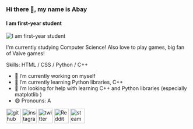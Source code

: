 ### Hi there 👋, my name is Abay
#### I am first-year student
![I am first-year student](https://i.pinimg.com/736x/26/87/df/2687df3e5a5b1b8a5f95be66e4b87571.jpg)

I'm currently studying Computer Science! Also love to play games, big fan of Valve games! 

Skills: HTML / CSS / Python / C++

- 🔭 I’m currently working on myself 
- 🌱 I’m currently learning Python libraries, C++ 
- 🤔 I’m looking for help with learning C++ and Python libraries (especially matplotlib ) 
- 😄 Pronouns: A 


[<img src='https://cdn.jsdelivr.net/npm/simple-icons@3.0.1/icons/github.svg' alt='github' height='40'>](https://github.com/s-bye)  [<img src='https://cdn.jsdelivr.net/npm/simple-icons@3.0.1/icons/instagram.svg' alt='instagram' height='40'>](https://www.instagram.com/_sayonara_bye_/)  [<img src='https://cdn.jsdelivr.net/npm/simple-icons@3.0.1/icons/twitter.svg' alt='twitter' height='40'>](https://twitter.com/sbye47)  [<img src='https://cdn.jsdelivr.net/npm/simple-icons@3.0.1/icons/reddit.svg' alt='Reddit' height='40'>](https://www.reddit.com/user/MZBest)  [<img src='https://cdn.jsdelivr.net/npm/simple-icons@3.0.1/icons/steam.svg' alt='steam' height='40'>](https://steamcommunity.com/id/sayonaranbye)  

